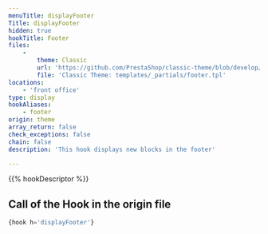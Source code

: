 ```yaml
---
menuTitle: displayFooter
Title: displayFooter
hidden: true
hookTitle: Footer
files:
    -
        theme: Classic
        url: 'https://github.com/PrestaShop/classic-theme/blob/develop/templates/_partials/footer.tpl'
        file: 'Classic Theme: templates/_partials/footer.tpl'
locations:
    - 'front office'
type: display
hookAliases:
    - footer
origin: theme
array_return: false
check_exceptions: false
chain: false
description: 'This hook displays new blocks in the footer'

---
```


{{% hookDescriptor %}}

## Call of the Hook in the origin file

```php
{hook h='displayFooter'}
```
